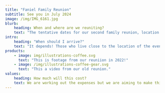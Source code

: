 ```yaml
---
title: "Faniel Family Reunion"
subtitle: See you in July 2024
image: /img/IMG_6161.jpg
blurb:
    heading: When and where are we reuniting?
    text: "The tentative dates for our second family reunion, location in Florida, are July 25th - July 27th, 2024! The main event is Saturday July 27th, where we will have catered food, board games, sack race, cards, yoga, meditation, music, etc."
intro:
    heading: "When should I arrive?"
    text: "It depends! Those who live close to the location of the event will be able to come on Saturday morning and stay all day. Relatives who live out of town can fly in Thursday night, for a Meet & Greet with Hors D'oeuvres & Cocktails. We will also have a family dinner at an outside restaurant with possible entertainment and professional with tips for healthy, happy living."
products:
    - image: img/illustrations-coffee.svg
      text: "This is footage from our reuniion in 2022!"
    - image: /img/illustrations-coffee-gear.svg
      text: "This a video from our old reunion."
values:
    heading: How much will this cost?
    text: We are working out the expenses but we are aiming to make this as affordable as possible for everyone! The cost will include the venue, catered food, and family swag. A final budget is coming soon.
---
```


